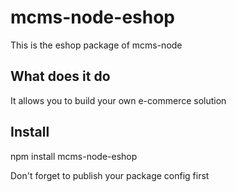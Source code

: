 mcms-node-eshop
======================

This is the eshop package of mcms-node

## What does it do
It allows you to build your own e-commerce solution

## Install
npm install mcms-node-eshop

Don't forget to publish your package config first



